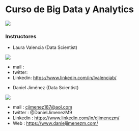 # Curso de Big Data y Analytics


![](https://bit.institute/images/Instituto-Cursos-Programacion-50lg.png)


### Instructores

* Laura Valencia (Data Scientist)
 
![](https://media-exp1.licdn.com/dms/image/C5603AQGrilH4jlTR9Q/profile-displayphoto-shrink_200_200/0/1604584143820?e=1619049600&v=beta&t=exJLY_geIykqdFGUt3WqXevKeDYXz99Jbjvt9C0e42Q)

  + mail : 
  + twitter: 
  + Linkedin: https://www.linkedin.com/in/lvalenciab/
  
* Daniel Jiménez (Data Scientist)

![](https://media-exp1.licdn.com/dms/image/C5603AQELw6YtZh3zmw/profile-displayphoto-shrink_200_200/0/1607703563849?e=1619049600&v=beta&t=Su_TpTDpDPFtyBL6xhl4iShfaeoYXM-iOI7yx6LFYUg) 

  + mail : cjimenez187@aol.com
  + twitter : @DanielJimenezM9
  + Linkedin : https://www.linkedin.com/in/djimenezm/
  + Web : https://www.danieljimenezm.com/
  




